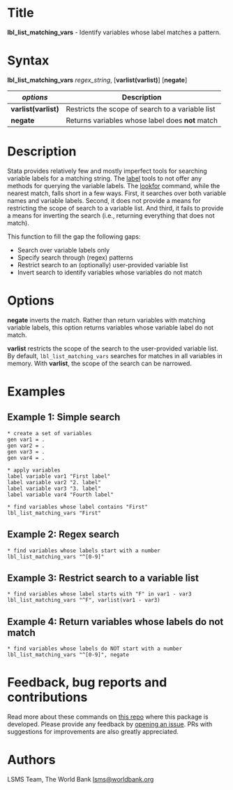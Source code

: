 # Title

__lbl_list_matching_vars__ - Identify variables whose label matches a pattern.

# Syntax

__lbl_list_matching_vars__ _regex_string_, [__varlist(varlist)__] [__**neg**ate__]

| _options_ | Description |
|-----------|-------------|
| __varlist(varlist)__  | Restricts the scope of search to a variable list |
| __**neg**ate__        | Returns variables whose label does **not** match  |

# Description

Stata provides relatively few and mostly imperfect tools for searching variable labels for a matching string. The [label](https://www.stata.com/manuals13/dlabel.pdf) tools to not offer any methods for querying the variable labels. The [lookfor](https://www.stata.com/manuals/dlookfor.pdf) command, while the nearest match, falls short in a few ways. First, it searches over both variable names and variable labels. Second, it does not provide a means for restricting the scope of search to a variable list. And third, it fails to provide a means for inverting the search (i.e., returning everything that does not match).

This function to fill the gap the following gaps:

- Search over variable labels only
- Specify search through (regex) patterns
- Restrict search to an (optionally) user-provided variable list
- Invert search to identify variables whose variables do not match

# Options

__**neg**ate__ inverts the match. Rather than return variables with matching variable labels, this option returns variables whose variable label do not match.

__varlist__ restricts the scope of the search to the user-provided variable list. By default, `lbl_list_matching_vars` searches for matches in all variables in memory. With __varlist__, the scope of the search can be narrowed.

# Examples

## Example 1: Simple search

```
* create a set of variables
gen var1 = .
gen var2 = .
gen var3 = .
gen var4 = .

* apply variables
label variable var1 "First label"
label variable var2 "2. label"
label variable var3 "3. label"
label variable var4 "Fourth label"

* find variables whose label contains "First"
lbl_list_matching_vars "First"
```

## Example 2: Regex search

```
* find variables whose labels start with a number
lbl_list_matching_vars "^[0-9]"
```

## Example 3: Restrict search to a variable list

```
* find variables whose label starts with "F" in var1 - var3
lbl_list_matching_vars "^F", varlist(var1 - var3)
```

## Example 4: Return variables whose labels do not match

```
* find variables whose labels do NOT start with a number
lbl_list_matching_vars "^[0-9]", negate
```

# Feedback, bug reports and contributions

Read more about these commands on [this repo](https://github.com/lsms-worldbank/labeller) where this package is developed. Please provide any feedback by [opening an issue](https://github.com/lsms-worldbank/labeller/issues). PRs with suggestions for improvements are also greatly appreciated.

# Authors

LSMS Team, The World Bank lsms@worldbank.org

